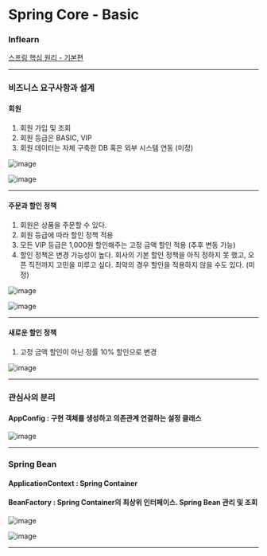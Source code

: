 # Spring Core - Basic
### Inflearn
[스프링 핵심 원리 - 기본편](https://www.inflearn.com/course/%EC%8A%A4%ED%94%84%EB%A7%81-%ED%95%B5%EC%8B%AC-%EC%9B%90%EB%A6%AC-%EA%B8%B0%EB%B3%B8%ED%8E%B8)

***

### 비즈니스 요구사항과 설계
#### 회원
1. 회원 가입 및 조회
2. 회원 등급은 BASIC, VIP
3. 회원 데이터는 자체 구축한 DB 혹은 외부 시스템 연동 (미정)

![image](https://github.com/hayeong25/Spring_core_basic/assets/76962775/59be3076-02e7-437a-9e92-ab3055398608)

![image](https://github.com/hayeong25/Spring_core_basic/assets/76962775/80e10b80-9dd5-4690-81e9-44042858ecaa)

***

#### 주문과 할인 정책
1. 회원은 상품을 주문할 수 있다.
2. 회원 등급에 따라 할인 정책 적용
3. 모든 VIP 등급은 1,000원 할인해주는 고정 금액 할인 적용 (추후 변동 가능)
4. 할인 정책은 변경 가능성이 높다. 회사의 기본 할인 정책을 아직 정하지 못 했고, 오픈 직전까지 고민을 미루고 싶다. 최악의 경우 할인을 적용하지 않을 수도 있다. (미정)

![image](https://github.com/hayeong25/Spring_core_basic/assets/76962775/7477b3b3-c866-49a9-b0e6-4ac4823f7b01)

![image](https://github.com/hayeong25/Spring_core_basic/assets/76962775/422ad80d-f06d-4914-97d6-136f6a0f9f2b)

***

#### 새로운 할인 정책
1. 고정 금액 할인이 아닌 정률 10% 할인으로 변경

![image](https://github.com/hayeong25/Spring_core_basic/assets/76962775/19850cca-5fe2-4b5e-98ae-1dc68debe402)

***

### 관심사의 분리
#### AppConfig : 구현 객체를 생성하고 의존관계 연결하는 설정 클래스

![image](https://github.com/hayeong25/Spring_core_basic/assets/76962775/4e43f233-3fbb-4b23-babd-2bcf234f7b60)

***

### Spring Bean
#### ApplicationContext : Spring Container
#### BeanFactory : Spring Container의 최상위 인터페이스. Spring Bean 관리 및 조회

![image](https://github.com/hayeong25/Spring_core_basic/assets/76962775/33494a6e-9c59-4b89-be49-48de8185c9c1)

![image](https://github.com/hayeong25/Spring_core_basic/assets/76962775/6b736807-80c0-40f1-a953-3517d421e11c)

***

